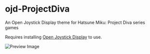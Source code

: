 # ojd-ProjectDiva
An Open Joystick Display theme for Hatsune Miku: Project Diva series games

Requires installing [Open Joystick Display](https://github.com/AkikoKumagara/open-joystick-display/releases/latest) to use.

![Preview Image](https://raw.githubusercontent.com/Sophie-bear/ojd-ProjectDiva/main/ojddiva.png)
